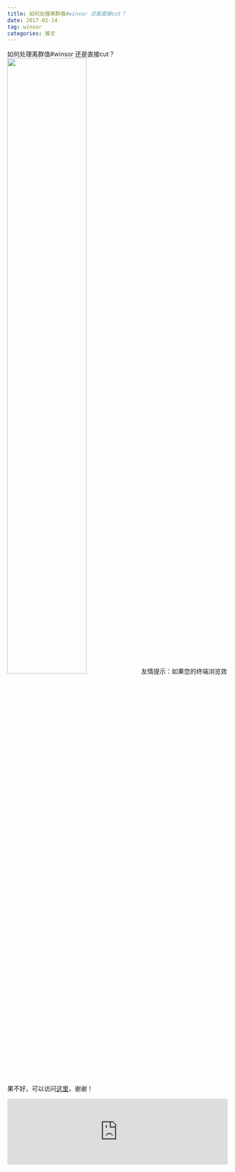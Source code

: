 ```yaml
---
title: 如何处理离群值#winsor 还是直接cut？
date: 2017-02-14
tag: winsor
categories: 推文
---
```

如何处理离群值#winsor 还是直接cut？
<img src="http://mmbiz.qpic.cn/mmbiz_jpg/ACviaWTBFxhbmJH3lUl7TphnQoAcl158tibiaDAqia1HyEicJaBH5iaWaibqumvbDBT9xKEJuoGSicC6b4wibe9ETDaM8Ww/0?wx_fmt.jpeg" style="width: 60%; height: auto;"/><!--more-->
友情提示：如果您的终端浏览效果不好，可以访问[这里](https://stata-club.github.io/stata_article/2017-02-14.html)，谢谢！
<iframe src="https://stata-club.github.io/stata_article/2017-02-14.html" id="iframepage" frameborder="0" scrolling="no" marginheight="0" marginwidth="0" width="100%" onLoad="iFrameHeight()"></iframe>
<script type="text/javascript" language="javascript">
function iFrameHeight() {
var ifm= document.getElementById("iframepage");
var subWeb = document.frames ? document.frames["iframepage"].document : ifm.contentDocument;   
if(ifm != null && subWeb != null) {
 ifm.height = subWeb.body.scrollHeight;
} 
} 
</script> 